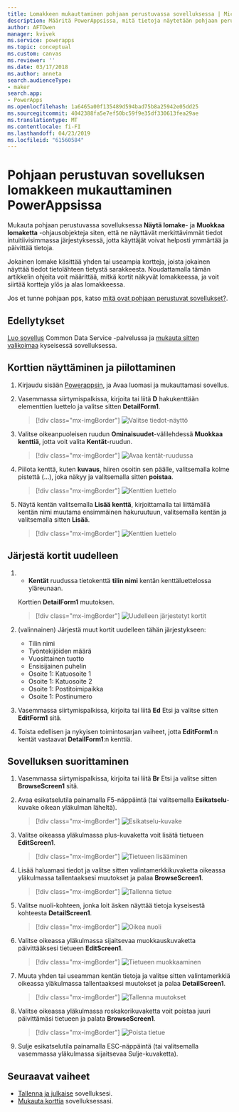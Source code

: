 ```yaml
---
title: Lomakkeen mukauttaminen pohjaan perustuvassa sovelluksessa | Microsoft Docs
description: Määritä PowerAppsissa, mitä tietoja näytetään pohjaan perustuvan sovelluksen lomakkeessa, missä järjestyksessä ne näytetään ja missä ohjausobjekteissa ne näytetään.
author: AFTOwen
manager: kvivek
ms.service: powerapps
ms.topic: conceptual
ms.custom: canvas
ms.reviewer: ''
ms.date: 03/17/2018
ms.author: anneta
search.audienceType:
- maker
search.app:
- PowerApps
ms.openlocfilehash: 1a6465a00f135489d594bad75b8a25942e05dd25
ms.sourcegitcommit: 4042388fa5e7ef50bc59f9e35df330613fea29ae
ms.translationtype: MT
ms.contentlocale: fi-FI
ms.lasthandoff: 04/23/2019
ms.locfileid: "61560584"
---
```

# <a name="customize-a-canvas-app-form-in-powerapps"></a>Pohjaan perustuvan sovelluksen lomakkeen mukauttaminen PowerAppsissa

Mukauta pohjaan perustuvassa sovelluksessa **Näytä lomake**- ja **Muokkaa lomaketta** -ohjausobjekteja siten, että ne näyttävät merkittävimmät tiedot intuitiivisimmassa järjestyksessä, jotta käyttäjät voivat helposti ymmärtää ja päivittää tietoja.

Jokainen lomake käsittää yhden tai useampia kortteja, joista jokainen näyttää tiedot tietolähteen tietystä sarakkeesta. Noudattamalla tämän artikkelin ohjeita voit määrittää, mitkä kortit näkyvät lomakkeessa, ja voit siirtää kortteja ylös ja alas lomakkeessa.

Jos et tunne pohjaan pps, katso [mitä ovat pohjaan perustuvat sovellukset?](getting-started.md).

## <a name="prerequisites"></a>Edellytykset

[Luo sovellus](data-platform-create-app.md) Common Data Service -palvelussa ja [mukauta sitten valikoimaa](customize-layout-sharepoint.md) kyseisessä sovelluksessa.

## <a name="show-and-hide-cards"></a>Korttien näyttäminen ja piilottaminen

1. Kirjaudu sisään [Powerappsin](http://web.powerapps.com?utm_source=padocs&utm_medium=linkinadoc&utm_campaign=referralsfromdoc), ja Avaa luomasi ja mukauttamasi sovellus.

1. Vasemmassa siirtymispalkissa, kirjoita tai liitä **D** hakukenttään elementtien luettelo ja valitse sitten **DetailForm1**.

    > [!div class="mx-imgBorder"]
    > ![Valitse tiedot-näyttö](./media/customize-forms-sharepoint/select-detailform.png)

1. Valitse oikeanpuoleisen ruudun **Ominaisuudet**-välilehdessä **Muokkaa kenttiä**, jotta voit valita **Kentät**-ruudun.

    > [!div class="mx-imgBorder"]
    > ![Avaa kentät-ruudussa](./media/customize-forms-sharepoint/edit-fields.png)

1. Piilota kenttä, kuten **kuvaus**, hiiren osoitin sen päälle, valitsemalla kolme pistettä (...), joka näkyy ja valitsemalla sitten **poistaa**.

    > [!div class="mx-imgBorder"]
    > ![Kenttien luettelo](./media/customize-forms-sharepoint/hide-fields.png)

1. Näytä kentän valitsemalla **Lisää kenttä**, kirjoittamalla tai liittämällä kentän nimi muutama ensimmäinen hakuruutuun, valitsemalla kentän ja valitsemalla sitten **Lisää**.

    > [!div class="mx-imgBorder"]
    > ![Kenttien luettelo](./media/customize-forms-sharepoint/show-field.png)

## <a name="reorder-the-cards"></a>Järjestä kortit uudelleen

1. - **Kentät** ruudussa tietokenttä **tilin nimi** kentän kenttäluettelossa yläreunaan.

    Korttien **DetailForm1** muutoksen.

    > [!div class="mx-imgBorder"]
    > ![Uudelleen järjestetyt kortit](./media/customize-forms-sharepoint/reordered-card.png)

1. (valinnainen) Järjestä muut kortit uudelleen tähän järjestykseen:

    - Tilin nimi
    - Työntekijöiden määrä
    - Vuosittainen tuotto
    - Ensisijainen puhelin
    - Osoite 1: Katuosoite 1
    - Osoite 1: Katuosoite 2
    - Osoite 1: Postitoimipaikka
    - Osoite 1: Postinumero

1. Vasemmassa siirtymispalkissa, kirjoita tai liitä **Ed** Etsi ja valitse sitten **EditForm1** sitä.

1. Toista edellisen ja nykyisen toimintosarjan vaiheet, jotta **EditForm1**:n kentät vastaavat **DetailForm1**:n kenttiä.

## <a name="run-the-app"></a>Sovelluksen suorittaminen

1. Vasemmassa siirtymispalkissa, kirjoita tai liitä **Br** Etsi ja valitse sitten **BrowseScreen1** sitä.

1. Avaa esikatselutila painamalla F5-näppäintä (tai valitsemalla **Esikatselu**-kuvake oikean yläkulman läheltä).

    > [!div class="mx-imgBorder"]
    > ![Esikatselu-kuvake](./media/customize-forms-sharepoint/open-preview.png)

1. Valitse oikeassa yläkulmassa plus-kuvaketta voit lisätä tietueen **EditScreen1**.

    > [!div class="mx-imgBorder"]
    > ![Tietueen lisääminen](./media/customize-forms-sharepoint/add-record.png)

1. Lisää haluamasi tiedot ja valitse sitten valintamerkkikuvaketta oikeassa yläkulmassa tallentaaksesi muutokset ja palaa **BrowseScreen1**.

    > [!div class="mx-imgBorder"]
    > ![Tallenna tietue](./media/customize-forms-sharepoint/save-record.png)

1. Valitse nuoli-kohteen, jonka loit äsken näyttää tietoja kyseisestä kohteesta **DetailScreen1**.

    > [!div class="mx-imgBorder"]
    > ![Oikea nuoli](./media/customize-forms-sharepoint/right-arrow.png)

1. Valitse oikeassa yläkulmassa sijaitsevaa muokkauskuvaketta päivittääksesi tietueen **EditScreen1**.

    > [!div class="mx-imgBorder"]
    > ![Tietueen muokkaaminen](./media/customize-forms-sharepoint/edit-record.png)

1. Muuta yhden tai useamman kentän tietoja ja valitse sitten valintamerkkiä oikeassa yläkulmassa tallentaaksesi muutokset ja palaa **DetailScreen1**.

    > [!div class="mx-imgBorder"]
    > ![Tallenna muutokset](./media/customize-forms-sharepoint/save-record.png)

1. Valitse oikeassa yläkulmassa roskakorikuvaketta voit poistaa juuri päivittämäsi tietueen ja palata **BrowseScreen1**.

    > [!div class="mx-imgBorder"]
    > ![Poista tietue](./media/customize-forms-sharepoint/delete-record.png)

1. Sulje esikatselutila painamalla ESC-näppäintä (tai valitsemalla vasemmassa yläkulmassa sijaitsevaa Sulje-kuvaketta).

## <a name="next-steps"></a>Seuraavat vaiheet

- [Tallenna ja julkaise](save-publish-app.md) sovelluksesi.
- [Mukauta korttia](customize-card.md) sovelluksessasi.